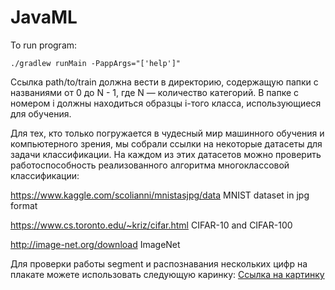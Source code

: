 # JavaML
To run program:

`./gradlew runMain -PappArgs="['help']"`

Ссылка path/to/train должна вести в директорию, содержащую папки с названиями от 0 до N - 1, где N — количество категорий. В папке с номером i должны находиться образцы i-того класса, использующиеся для обучения.

Для тех, кто только погружается в чудесный мир машинного обучения и компьютерного зрения, мы собрали ссылки на некоторые датасеты для задачи классификации. На каждом из этих датасетов можно проверить работоспособность реализованного алгоритма многоклассовой классификации:

https://www.kaggle.com/scolianni/mnistasjpg/data MNIST dataset in jpg format

https://www.cs.toronto.edu/~kriz/cifar.html CIFAR-10 and CIFAR-100

http://image-net.org/download ImageNet

Для проверки работы segment и распознавания нескольких цифр на плакате можете использовать следующую каринку:
[Ссылка на картинку](https://vk.com/doc122882858_459319066?hash=e3772c0c5aae7202e5&dl=20e294bdb778430279)